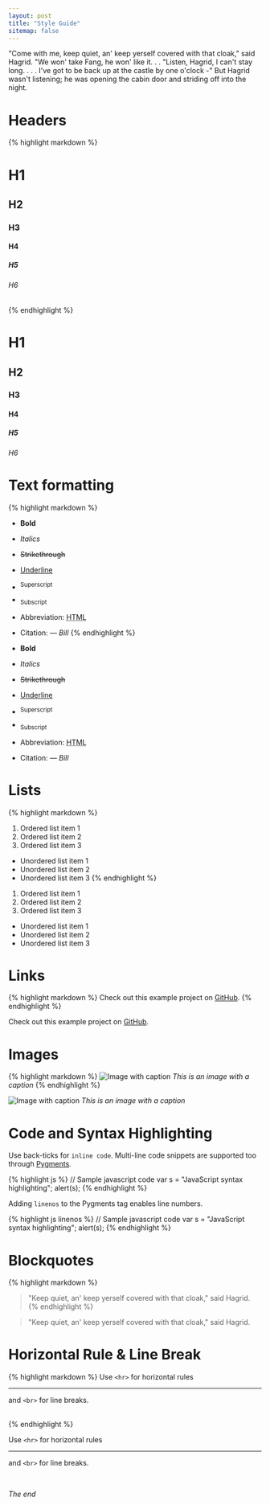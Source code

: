 ```yaml
---
layout: post
title: "Style Guide"
sitemap: false
---
```


"Come with me, keep quiet, an' keep yerself covered with that cloak," said Hagrid. "We won' take Fang, he won' like it. . . "Listen, Hagrid, I can't stay long. . . . I've got to be back up at the castle by one o'clock -" But Hagrid wasn't listening; he was opening the cabin door and striding off into the night.

# Headers
{% highlight markdown %}
# H1
## H2
### H3
#### H4
##### H5
###### H6
{% endhighlight %}

# H1
## H2
### H3
#### H4
##### H5
###### H6

# Text formatting
{% highlight markdown %}
- **Bold**
- _Italics_
- ~~Strikethrough~~
- <ins>Underline</ins>
- <sup>Superscript</sup>
- <sub>Subscript</sub>
- Abbreviation: <abbr title="HyperText Markup Language">HTML</abbr>
- Citation: <cite>&mdash; Bill</cite>
{% endhighlight %}

- **Bold**
- _Italics_
- ~~Strikethrough~~
- <ins>Underline</ins>
- <sup>Superscript</sup>
- <sub>Subscript</sub>
- Abbreviation: <abbr title="HyperText Markup Language">HTML</abbr>
- Citation: <cite>&mdash; Bill</cite>

# Lists
{% highlight markdown %}
1. Ordered list item 1
2. Ordered list item 2
3. Ordered list item 3

* Unordered list item 1
* Unordered list item 2
* Unordered list item 3
{% endhighlight %}

1. Ordered list item 1
2. Ordered list item 2
3. Ordered list item 3

* Unordered list item 1
* Unordered list item 2
* Unordered list item 3

# Links
{% highlight markdown %}
Check out this example project on [GitHub](https://github.com/).
{% endhighlight %}

Check out this example project on [GitHub](https://github.com/).

# Images
{% highlight markdown %}
![Image with caption](https://www.fillmurray.com/g/600/400 "Image with caption")
_This is an image with a caption_
{% endhighlight %}

![Image with caption](https://www.fillmurray.com/g/600/400 "Image with caption")
_This is an image with a caption_

# Code and Syntax Highlighting
Use back-ticks for `inline code`. Multi-line code snippets are supported too through [Pygments](https://github.com/mvdbos/kramdown-with-pygments).

{% highlight js %}
// Sample javascript code
var s = "JavaScript syntax highlighting";
alert(s);
{% endhighlight %}

Adding `linenos` to the Pygments tag enables line numbers.

{% highlight js linenos %}
// Sample javascript code
var s = "JavaScript syntax highlighting";
alert(s);
{% endhighlight %}

# Blockquotes
{% highlight markdown %}
> "Keep quiet, an' keep yerself covered with that cloak," said Hagrid.
{% endhighlight %}

> "Keep quiet, an' keep yerself covered with that cloak," said Hagrid.

# Horizontal Rule & Line Break
{% highlight markdown %}
Use `<hr>` for horizontal rules

<hr>

and `<br>` for line breaks.

<br>
{% endhighlight %}

Use `<hr>` for horizontal rules

<hr>

and `<br>` for line breaks.

<br>

_The end_

